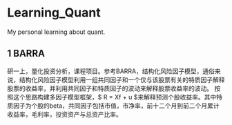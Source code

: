 # Learning_Quant
My personal learning about quant.

## 1 BARRA
研一上，量化投资分析，课程项目。参考BARRA，结构化风险因子模型，通俗来说，结构化风险因子模型利用一组共同因子和一个仅与该股票有关的特质因子解释股票的收益率，并利用共同因子和特质因子的波动来解释股票收益率的波动。
按照这个思路构建多因子模型框架，$ R = Xf + u $来解释预测个股收益率。其中特质因子为个股的beta，共同因子包括市值，市净率，前十二个月到前二个月累计收益率，毛利率，投资资产与总资产比率。
